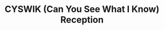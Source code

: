 ---
dateStart: 2009-02-13
dateEnd: 2009-02-13
title: "CYSWIK (Can You See What I Know) Reception"
venue: "Virtual Knowledge Studio, Virtual Knowledge Studio, Royal Netherlands Academy of Arts and Sciences "
organizer: "Andréa Scharnhorst"
credit: "Places & Spaces"
city: Amsterdam
state:
country: The Netherlands
pdfLink: 20090213-virtual-knowledge-sciences.pdf
venueImages:
 - sm: image01.sm.jpg
   lg: image01.lg.jpg
 - sm: image02.sm.jpg
   lg: image02.lg.jpg
 - sm: image03.sm.jpg
   lg: image03.lg.jpg
 - sm: image04.sm.jpg
   lg: image04.lg.jpg
 - sm: image05.sm.jpg
   lg: image05.lg.jpg
 - sm: image06.sm.jpg
   lg: image06.lg.jpg
 - sm: image07.sm.jpg
   lg: image07.lg.jpg
 - sm: image08.sm.jpg
   lg: image08.lg.jpg
 - sm: image09.sm.jpg
   lg: image09.lg.jpg
 - sm: image10.sm.jpg
   lg: image10.lg.jpg
 - sm: image11.sm.jpg
   lg: image11.lg.jpg
 - sm: image12.sm.jpg
   lg: image12.lg.jpg
---